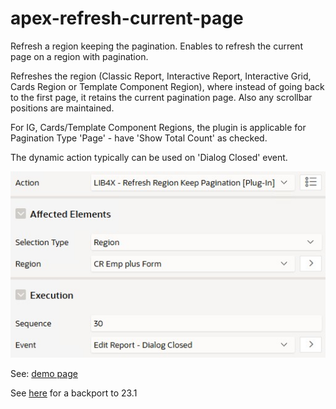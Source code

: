 # apex-refresh-current-page
Refresh a region keeping the pagination. Enables to refresh the current page on a region with pagination.

Refreshes the region (Classic Report, Interactive Report, Interactive Grid, Cards Region or Template Component Region), where instead of going back to the first page, it retains the current pagination page. Also any scrollbar positions are maintained. 

For IG, Cards/Template Component Regions, the plugin is applicable for Pagination Type 'Page' - have 'Show Total Count' as checked.

The dynamic action typically can be used on 'Dialog Closed' event.

![image](https://github.com/kekema/apex-refresh-current-page/blob/main/refresh-region-keep-pagination.jpg)

See: [demo page](https://apex.oracle.com/pls/apex/r/yola/demo/employees-refresh)

See [here](https://github.com/kekema/apex-refresh-current-page/issues/1) for a backport to 23.1
